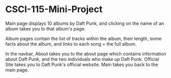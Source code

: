 # CSCI-115-Mini-Project

Main page displays 10 albums by Daft Punk,
and clicking on the name of an album takes you to that album's page.

Album pages contain the list of tracks within the album, their length, 
some facts about the album, and links to each song + the full album.

In the navbar, About takes you to the about page which contains information about Daft Punk, and the two individuals who make up Daft Punk.
Official Site takes you to Daft Punk's official website.
Main takes you back to the main page.
